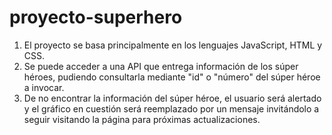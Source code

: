 # proyecto-superhero

1. El proyecto se basa principalmente en los lenguajes JavaScript, HTML y CSS.
2. Se puede acceder a una API que entrega información de los súper héroes, pudiendo consultarla mediante "id" o "número" del súper héroe a invocar.
3. De no encontrar la información del súper héroe, el usuario será alertado y el gráfico en cuestión será reemplazado por un mensaje invitándolo a seguir visitando la página para próximas actualizaciones.
